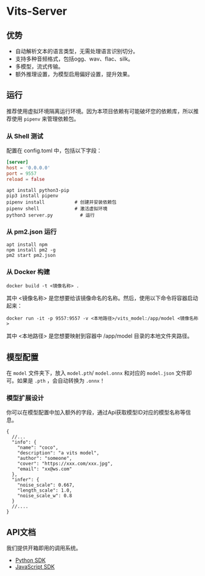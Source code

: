 # Vits-Server

## 优势

- 自动解析文本的语言类型，无需处理语言识别切分。
- 支持多种音频格式，包括ogg、wav、flac、silk。
- 多模型，流式传输。
- 额外推理设置，为模型启用偏好设置，提升效果。

## 运行

推荐使用虚拟环境隔离运行环境。因为本项目依赖有可能破坏您的依赖库，所以推荐使用 `pipenv` 来管理依赖包。

### 从 Shell 测试

配置在 config.toml 中，包括以下字段：

```toml
[server]
host = '0.0.0.0'
port = 9557
reload = false
```

```shell
apt install python3-pip
pip3 install pipenv
pipenv install           # 创建并安装依赖包
pipenv shell             # 激活虚拟环境
python3 server.py          # 运行
```

### 从 pm2.json 运行

```shell
apt install npm
npm install pm2 -g
pm2 start pm2.json
```

### 从 Docker 构建

```shell
docker build -t <镜像名称> .
```

其中 <镜像名称> 是您想要给该镜像命名的名称。然后，使用以下命令将容器启动起来：

```shell
docker run -it -p 9557:9557 -v <本地路径>/vits_model:/app/model <镜像名称>
```

其中 <本地路径> 是您想要映射到容器中 /app/model 目录的本地文件夹路径。

## 模型配置

在 `model` 文件夹下，放入 `model.pth`/ `model.onnx` 和对应的 `model.json` 文件即可。如果是 `.pth` ，会自动转换为 `.onnx`！

### 模型扩展设计

你可以在模型配置中加入额外的字段，通过Api获取模型ID对应的模型名称等信息。

```json5
{
  //...
  "info": {
    "name": "coco",
    "description": "a vits model",
    "author": "someone",
    "cover": "https://xxx.com/xxx.jpg",
    "email": "xx@ws.com"
  },
  "infer": {
    "noise_scale": 0.667,
    "length_scale": 1.0,
    "noise_scale_w": 0.8
  }
  //....
}
```

## API文档

我们提供开箱即用的调用系统。

- [Python SDK](docs/sdk.py)
- [JavaScript SDK](docs/sdk.js)


